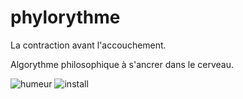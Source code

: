 # phylorythme
La contraction avant l'accouchement.

Algorythme philosophique à s'ancrer dans le cerveau.


![humeur](https://user-images.githubusercontent.com/61543927/175894653-1c4879d2-4d70-41f5-a723-1b5c5b7816e5.png)
![install](https://user-images.githubusercontent.com/61543927/183851125-1297d69d-0929-46e1-9251-3350d85953cc.png)



